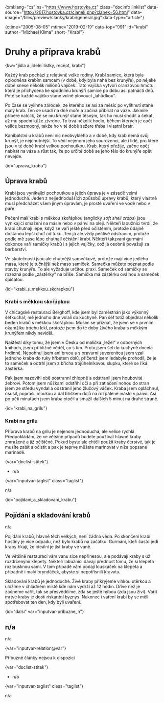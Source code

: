 
{xml:lang="cs" ns="https://www.hostovka.cz" class="docinfo linklist" data-source="http://2017.hostovka.cz/clanek.php?clanek=56.html" data-image="/files/preview/clanky/krabi/general.jpg" data-type="article"}

{ctime="2005-08-05" mtime="2019-02-19" data-top="991" id="krabi" author="Michael Klíma" short="Krabi"}

# Druhy a příprava krabů 

{kw="jídla a jídelní lístky, recept, krabi"}

Každý krab pochází z relativně velké rodiny. Krabí samice, která byla oplodněna krabím samcem (v době, kdy byla nahá bez krunýře), po nějaké době snese několik miliónů vajíček. Tato vajíčka vytvoří oranžovou hmotu, která je přichycena ke spodnímu krunýři samice po dobu asi patnácti dnů. Poté se každé vajíčko stane volně plovoucí „lahůdkou“. 

Po čase se vylíhne zárodek, ze kterého se asi za měsíc po vylíhnutí stane malý krab. Ten se usadí na dně moře a začíná přibírat na váze. Jakmile přibere natolik, že se mu krunýř stane těsným, tak ho musí shodit a čekat, až mu spodní kůže ztvrdne. To trvá několik hodin, během kterých je opět velice bezmocný, takže ho v té době sežere třeba i vlastní bratr. 

Kanibalství u krabů není nic neobvyklého a v době, kdy krab nemá svůj krunýř, je nejchutnější. To vědí nejenom jeho sourozenci, ale i lidé, pro které jsou v té době krabi velkou pochoutkou. Krab, který přežije, začne opět nabírat na váze a růst tak, že po určité době se jeho tělo do krunýře opět nevejde. 

{id="uprava_krabu"}

## Úprava krabů 

Krabi jsou vynikající pochoutkou a jejich úprava je v zásadě velmi jednoduchá. Jeden z nejjednodušších způsobů úpravy krabů, který vlastně musí předcházet všem jiným úpravám, je prosté uvaření ve vodě nebo v páře. 

Pečení malí krabi s měkkou skořápkou (anglicky _soft shell crabs_) jsou vynikající smažení na másle nebo v pánvi na oleji. Někteří labužníci tvrdí, že krabi chutnají lépe, když se vaří ještě před očistěním, protože údajně dostanou lepší chuť od tuku. Ten já ale vždy pečlivě odstraním, protože podle mě zase lépe chutnají očistění krabi. Někteří takzvaní gurmáni dokonce vaří samičky krabů i s jejich vajíčky, což já osobně považuji za barbarství. 

Ve skutečnosti jsou ale chutnější samečkové, protože mají více jedlého masa, které je tučnější než maso samiček. Samečka můžete poznat podle stavby krunýře. To ale vyžaduje určitou praxi. Sameček od samičky se rozezná podle „zástěrky“ na břiše. Samička má zástěrku oválnou a sameček špičatou. 

{id="krabi\_s\_mekkou_skorapkou"}

### Krabi s měkkou skořápkou 

V chicagské restauraci Berghoff, kde jsem byl zaměstnán jako výkonný šéfkuchař, mě jednoho dne volali do kuchyně. Pan šéf totiž objednal několik beden krabů s měkkou skořápkou. Musím se přiznat, že jsem se v prvním okamžiku trochu lekl, protože jsem do té doby živého kraba s měkkým krunýřem nikdy neviděl. 

Naštěstí díky tomu, že jsem v Česku od malička „ležel“ v odborných knihách, jsem přibližně věděl, co s tím. Proto jsem šel do kuchyně docela hrdinně. Nepohnul jsem ani brvou a s bravurní suverenitou jsem vzal jednoho kraba do ruky hřbetem dolů, přičemž jsem ledabyle prohodil, že je to sameček a odtrhl jsem z břicha trojúhelníkovou slupku, které se říká zástěrka. 

Pak jsem nazdvihl obě postranní chlopně a odstranil jsem houbovité žebroví. Potom jsem nůžkami odstřihl oči a při zatlačení nohou do stran jsem ze středu vyndal a odstranil jeho žlučový váček. Kraba jsem opláchnul, osušil, poprášil moukou a dal bříškem dolů na rozpálené máslo v pánvi. Asi po pěti minutách jsem kraba otočil a smažil dalších 5 minut na druhé straně. 

{id="krabi\_na\_grilu"}

### Krabi na grilu 

Příprava krabů na grilu je nejenom jednoduchá, ale velice rychlá. Předpokládám, že ve většině případů budete používat hlavně kraby zmražené a již očištěné. Pokud byste ale chtěli použít kraby čerstvé, tak je musíte zabít a očistit a pak je teprve můžete marinovat v níže popsané marinádě. 

{var="doclist-stitek"}

  * n/a 

{var="inputvar-taglist" class="taglist"}

n/a 

{id="pojidani\_a\_skladovani_krabu"}

## Pojídání a skladování krabů 

n/a 

Pojídání krabů, hlavně těch velkých, není žádná věda. Po skončení krabí hostiny je více odpadu, než bylo krabů na začátku. Gurmáni, kteří často jedí kraby říkají, že ideální je jíst kraby ve vaně. 

Ve většině restaurací vám vanu sice nepřinesou, ale podávají kraby s už rozdrcenými klepety. Někteří labužníci dávají přednost tomu, že si klepeta rozlousknou sami. V tom případě vám podají louskáček na klepeta a případně i malý bryndáček, abyste si nepotřísnili kravatu. 

Skladování krabů je jednoduché. Živé kraby přikryjeme vlhkou utěrkou a uložíme v chladném místě kde nám vydrží až 12 hodin. Dříve než je začneme vařit, tak se přesvědčíme, zda se ještě hýbou (zda jsou živí). Vařit mrtvé kraby je dosti riskantní byznys. Nakonec i vaření krabi by se měli spotřebovat ten den, kdy byli uvařeni. 

{id="dalsi" var="inputvar-pribuzne_h"}

## n/a 

n/a 

{var="inputvar-relation@var"}

Příbuzné články nejsou k dispozici 

{var="doclist-stitek"}

  * n/a 

{var="inputvar-taglist" class="taglist"}

n/a

